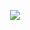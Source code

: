 <p align="center">
  <img src="https://capsule-render.vercel.app/api?type=Slice&height=250&color=97dbae&animation=fadeIn&fontColor=363636&text=Crypto%20World!&desc=Hello%20capsule%20render"/>
</p>
